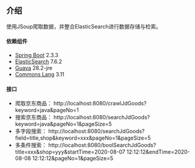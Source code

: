 ## 介绍
使用JSoup爬取数据，并整合ElasticSearch进行数据存储与检索。


#### 依赖组件
* [Spring Boot](https://spring.io/projects/spring-boot/) 2.3.3
* [ElasticSearch](https://www.elastic.co/cn/elasticsearch/) 7.6.2
* [Guava](https://github.com/google/guava/) 28.2-jre
* [Commons Lang](http://commons.apache.org/proper/commons-lang/) 3.11

#### 接口
* 爬取京东商品：
    http://localhost:8080/crawlJdGoods?keyword=java&pageNo=1
* 搜索京东商品：
    http://localhost:8080/searchJdGoods?keyword=java&pageNo=1&pageSize=5
* 多字段搜索：
    http://localhost:8080/searchJdGoods?field=title,shop&keyword=xxx&pageNo=1&pageSize=5
* 多条件搜索：
    http://localhost:8080/boolSearchJdGoods?title=xxx&shop=yyy&startTime=2020-08-07 12:12:12&endTime=2020-08-08 12:12:12&pageNo=1&pageSize=5